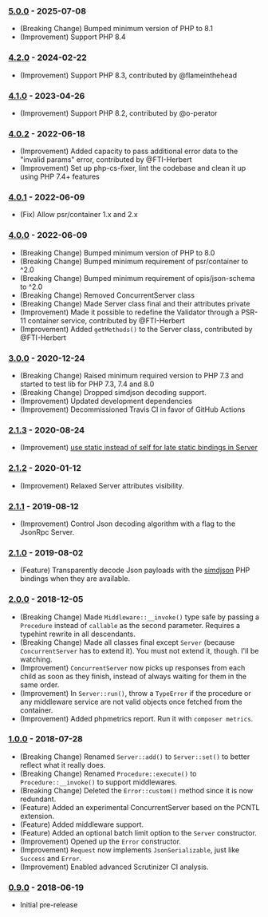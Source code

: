 ### [5.0.0] - 2025-07-08

* (Breaking Change) Bumped minimum version of PHP to 8.1
* (Improvement) Support PHP 8.4

### [4.2.0] - 2024-02-22

* (Improvement) Support PHP 8.3, contributed by @flameinthehead

### [4.1.0] - 2023-04-26

* (Improvement) Support PHP 8.2, contributed by @o-perator

### [4.0.2] - 2022-06-18

* (Improvement) Added capacity to pass additional error data to the "invalid params" error, contributed by @FTI-Herbert
* (Improvement) Set up php-cs-fixer, lint the codebase and clean it up using PHP 7.4+ features

### [4.0.1] - 2022-06-09

* (Fix) Allow psr/container 1.x and 2.x

### [4.0.0] - 2022-06-09

* (Breaking Change) Bumped minimum version of PHP to 8.0
* (Breaking Change) Bumped minimum requirement of psr/container to ^2.0
* (Breaking Change) Bumped minimum requirement of opis/json-schema to ^2.0
* (Breaking Change) Removed ConcurrentServer class
* (Breaking Change) Made Server class final and their attributes private
* (Improvement) Made it possible to redefine the Validator through a PSR-11 container service, contributed by @FTI-Herbert
* (Improvement) Added `getMethods()` to the Server class, contributed by @FTI-Herbert

### [3.0.0] - 2020-12-24

* (Breaking Change) Raised minimum required version to PHP 7.3 and started to test lib for PHP 7.3, 7.4 and 8.0
* (Breaking Change) Dropped simdjson decoding support.
* (Improvement) Updated development dependencies
* (Improvement) Decommissioned Travis CI in favor of GitHub Actions

### [2.1.3] - 2020-08-24

  * (Improvement) [use static instead of self for late static bindings in Server](https://github.com/1ma/JsonRpc/pull/7)

### [2.1.2] - 2020-01-12

  * (Improvement) Relaxed Server attributes visibility.

### [2.1.1] - 2019-08-12

  * (Improvement) Control Json decoding algorithm with a flag to the JsonRpc Server.

### [2.1.0] - 2019-08-02

  * (Feature) Transparently decode Json payloads with the [simdjson](https://github.com/crazyxman/simdjson_php) PHP bindings when they are available.

### [2.0.0] - 2018-12-05

  * (Breaking Change) Made `Middleware::__invoke()` type safe by passing a `Procedure` instead of `callable` as the second parameter. Requires a typehint rewrite in all descendants.
  * (Breaking Change) Made all classes final except `Server` (because `ConcurrentServer` has to extend it). You must not extend it, though. I'll be watching.
  * (Improvement) `ConcurrentServer` now picks up responses from each child as soon as they finish, instead of always waiting for them in the same order.
  * (Improvement) In `Server::run()`, throw a `TypeError` if the procedure or any middleware service are not valid objects once fetched from the container.
  * (Improvement) Added phpmetrics report. Run it with `composer metrics`.

### [1.0.0] - 2018-07-28

  * (Breaking Change) Renamed `Server::add()` to `Server::set()` to better reflect what it really does.
  * (Breaking Change) Renamed `Procedure::execute()` to `Procedure::__invoke()` to support middlewares.
  * (Breaking Change) Deleted the `Error::custom()` method since it is now redundant.
  * (Feature) Added an experimental ConcurrentServer based on the PCNTL extension.
  * (Feature) Added middleware support.
  * (Feature) Added an optional batch limit option to the `Server` constructor.
  * (Improvement) Opened up the `Error` constructor.
  * (Improvement) `Request` now implements `JsonSerializable`, just like `Success` and `Error`.
  * (Improvement) Enabled advanced Scrutinizer CI analysis.

### [0.9.0] - 2018-06-19

  * Initial pre-release

[5.0.0]: https://github.com/1ma/JsonRpc/compare/v4.2.0...v5.0.0
[4.2.0]: https://github.com/1ma/JsonRpc/compare/v4.1.0...v4.2.0
[4.1.0]: https://github.com/1ma/JsonRpc/compare/v4.0.2...v4.1.0
[4.0.2]: https://github.com/1ma/JsonRpc/compare/v4.0.1...v4.0.2
[4.0.1]: https://github.com/1ma/JsonRpc/compare/v4.0.0...v4.0.1
[4.0.0]: https://github.com/1ma/JsonRpc/compare/v3.0.0...v4.0.0
[3.0.0]: https://github.com/1ma/JsonRpc/compare/v2.1.3...v3.0.0
[2.1.3]: https://github.com/1ma/JsonRpc/compare/v2.1.2...v2.1.3
[2.1.2]: https://github.com/1ma/JsonRpc/compare/v2.1.1...v2.1.2
[2.1.1]: https://github.com/1ma/JsonRpc/compare/v2.1.0...v2.1.1
[2.1.0]: https://github.com/1ma/JsonRpc/compare/v2.0.0...v2.1.0
[2.0.0]: https://github.com/1ma/JsonRpc/compare/v1.0.0...v2.0.0
[1.0.0]: https://github.com/1ma/JsonRpc/compare/v0.9.0...v1.0.0
[0.9.0]: https://github.com/1ma/JsonRpc/commit/081b048bb5a5a58235953dd42772ff31256a9e49
